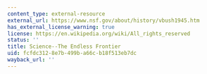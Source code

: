 ```yaml
---
content_type: external-resource
external_url: https://www.nsf.gov/about/history/vbush1945.htm
has_external_license_warning: true
license: https://en.wikipedia.org/wiki/All_rights_reserved
status: ''
title: Science--The Endless Frontier
uid: fcfdc312-8e7b-499b-a66c-b18f513eb7dc
wayback_url: ''
---
```

